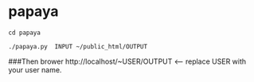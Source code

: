 # papaya
```
cd papaya

./papaya.py  INPUT ~/public_html/OUTPUT
```
###Then brower http://localhost/~USER/OUTPUT   <-- replace USER with your user name.

